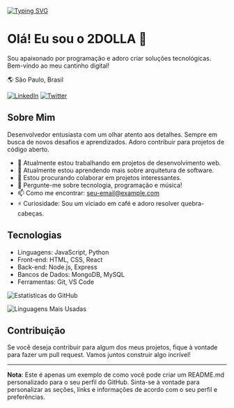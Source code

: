 [![Typing SVG](https://readme-typing-svg.herokuapp.com?font=Fira+Code&pause=1000&color=4211FF&background=24831200&width=435&lines=HELLO+WORLD+-+INCODE;Reverse+%26%26+Kernel+Developer)](https://git.io/typing-svg)


<!-- Título -->
# Olá! Eu sou o 2DOLLA 👋

<!-- Descrição -->
Sou apaixonado por programação e adoro criar soluções tecnológicas. Bem-vindo ao meu cantinho digital!

<!-- Ícone de Localização -->
🌎 São Paulo, Brasil

<!-- Ícones de Redes Sociais -->
[![LinkedIn](https://img.shields.io/badge/LinkedIn-Connect-blue)](https://www.linkedin.com/in/your-linkedin-profile)
[![Twitter](https://img.shields.io/badge/Twitter-Follow-blue)](https://twitter.com/your-twitter-handle)

<!-- Sobre Mim -->
## Sobre Mim

Desenvolvedor entusiasta com um olhar atento aos detalhes. Sempre em busca de novos desafios e aprendizados. Adoro contribuir para projetos de código aberto.

- 🔭 Atualmente estou trabalhando em projetos de desenvolvimento web.
- 🌱 Atualmente estou aprendendo mais sobre arquitetura de software.
- 👯 Estou procurando colaborar em projetos interessantes.
- 💬 Pergunte-me sobre tecnologia, programação e música!
- 📫 Como me encontrar: seu-email@example.com
- ⚡ Curiosidade: Sou um viciado em café e adoro resolver quebra-cabeças.

<!-- Tecnologias -->
## Tecnologias

- Linguagens: JavaScript, Python
- Front-end: HTML, CSS, React
- Back-end: Node.js, Express
- Bancos de Dados: MongoDB, MySQL
- Ferramentas: Git, VS Code

<!-- Estatísticas do GitHub -->
![Estatísticas do GitHub](https://github-readme-stats.vercel.app/api?username=InCOD3-VICTOR&show_icons=true&theme=dark)

<!-- Linguagens Mais Usadas -->
![Linguagens Mais Usadas](https://github-readme-stats.vercel.app/api/top-langs/?username=InCOD3-VICTOR&layout=compact&theme=dark)

<!-- Contribuição -->
## Contribuição

Se você deseja contribuir para algum dos meus projetos, fique à vontade para fazer um pull request. Vamos juntos construir algo incrível!

<!-- Rodapé -->
---
**Nota**: Este é apenas um exemplo de como você pode criar um README.md personalizado para o seu perfil do GitHub. Sinta-se à vontade para personalizar as seções, links e informações de acordo com o seu perfil e preferências.
